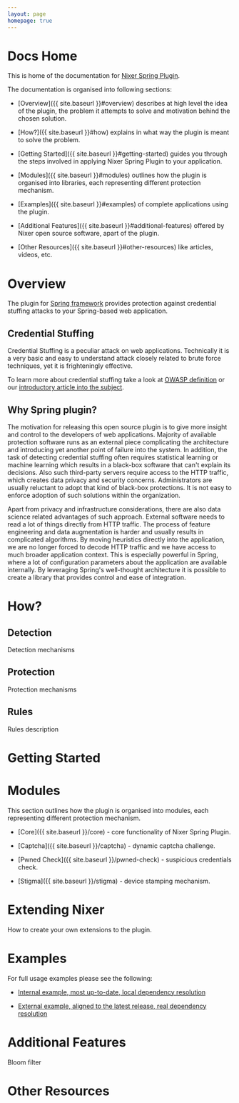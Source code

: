 ```yaml
---
layout: page
homepage: true
---
```


# Docs Home

This is home of the documentation for [Nixer Spring Plugin](https://github.com/nixer-io/nixer-spring-plugin). 

The documentation is organised into following sections:

* [Overview]({{ site.baseurl }}#overview) describes at high level the idea of the plugin, the problem it attempts to solve
and motivation behind the chosen solution.

* [How?]({{ site.baseurl }}#how) explains in what way the plugin is meant to solve the problem.

* [Getting Started]({{ site.baseurl }}#getting-started) guides you through the steps involved in applying Nixer Spring Plugin 
to your application. 

* [Modules]({{ site.baseurl }}#modules) outlines how the plugin is organised into libraries, 
each representing different protection mechanism.

* [Examples]({{ site.baseurl }}#examples) of complete applications using the plugin.

* [Additional Features]({{ site.baseurl }}#additional-features) offered by Nixer open source software, apart of the plugin.

* [Other Resources]({{ site.baseurl }}#other-resources) like articles, videos, etc. 

# Overview

The plugin for [Spring framework](https://github.com/spring-projects/spring-framework) 
provides protection against credential stuffing attacks to your Spring-based web application.

## Credential Stuffing

Credential Stuffing is a peculiar attack on web applications. Technically it is a very basic and easy to understand attack 
closely related to brute force techniques, yet it is frighteningly effective. 
 
To learn more about credential stuffing take a look at [OWASP definition](https://www.owasp.org/index.php/Credential_stuffing) or our 
[introductory article into the subject](https://medium.com/@jbron/credential-stuffing-how-its-done-and-what-to-do-with-it-57ad66302ce2).

## Why Spring plugin?

The motivation for releasing this open source plugin is to give more insight and control to the developers of web applications. 
Majority of available protection software runs as an external piece complicating the architecture and introducing yet another point 
of failure into the system. In addition, the task of detecting credential stuffing often requires statistical learning or machine learning 
which results in a black-box software that can't explain its decisions. Also such third-party servers require access 
to the HTTP traffic, which creates data privacy and security concerns. Administrators are usually reluctant to adopt that kind of black-box 
protections. It is not easy to enforce adoption of such solutions within the organization. 
   
Apart from privacy and infrastructure considerations, there are also data science related advantages of such approach. 
External software needs to read a lot of things directly from HTTP traffic. The process of feature engineering and data augmentation 
is harder and usually results in complicated algorithms. By moving heuristics directly into the application, we are no longer forced to 
decode HTTP traffic and we have access to much broader application context. This is especially powerful in Spring, where a lot of 
configuration parameters about the application are available internally. By leveraging Spring's well-thought architecture it is possible to 
create a library that provides control and ease of integration.

# How?
## Detection
Detection mechanisms

## Protection
Protection mechanisms

## Rules
Rules description

# Getting Started

# Modules
This section outlines how the plugin is organised into modules, each representing different protection mechanism.

* [Core]({{ site.baseurl }}/core) - core functionality of Nixer Spring Plugin.

* [Captcha]({{ site.baseurl }}/captcha) - dynamic captcha challenge.

* [Pwned Check]({{ site.baseurl }}/pwned-check) - suspicious credentials check.

* [Stigma]({{ site.baseurl }}/stigma) - device stamping mechanism.

# Extending Nixer
How to create your own extensions to the plugin.

# Examples

For full usage examples please see the following:

* [Internal example, most up-to-date, local dependency resolution](https://github.com/nixer-io/nixer-spring-plugin/tree/master/samples/example)

* [External example, aligned to the latest release, real dependency resolution](https://github.com/nixer-io/nixer-spring-plugin-integrations/tree/master-with-nixer-plugin/nixer-spring-plugin-demo-app)


# Additional Features
Bloom filter

# Other Resources
